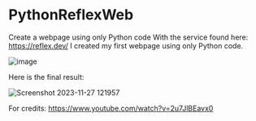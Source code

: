 # PythonReflexWeb
Create a webpage using only Python code
With the service found here: https://reflex.dev/
I created my first webpage using only Python code.

![image](https://github.com/SaezMD/PythonReflexWeb/assets/94844441/116a0f38-95a9-402d-b23c-a1029762eb07)


Here is the final result: 

![Screenshot 2023-11-27 121957](https://github.com/SaezMD/PythonReflexWeb/assets/94844441/cbfdcd01-4a09-4ffe-b0e8-bce937620704)


For credits: https://www.youtube.com/watch?v=2u7JlBEavx0
